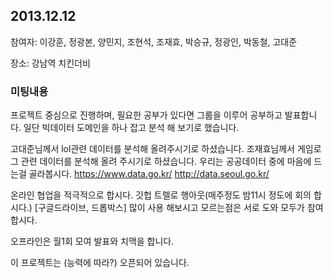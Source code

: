 ## 2013.12.12

참여자: 이강훈, 정광본, 양민지, 조현석, 조재효, 박승규, 정광인, 박동철, 고대준

장소: 강남역 치킨더비

### 미팅내용

프로젝트 중심으로 진행하며, 필요한 공부가 있다면 그룹을 이루어 공부하고 발표합니다. 일단 빅데이터 도메인을 하나 잡고 분석 해 보기로 했습니다.

고대준님께서 lol관련 데이터를 분석해 올려주시기로 하셨습니다.
조재효님께서 게임로그 관련 데이터를 분석해 올려 주시기로 하셨습니다.
우리는 공공데이터 중에 마음에 드는걸 골라봅시다.
https://www.data.go.kr/
http://data.seoul.go.kr/

온라인 협업을 적극적으로 합시다.
깃헙
트렐로
행아웃(매주정도 밤11시 정도에 회의 합시다.)
[구글드라이브, 드롭박스]
많이 사용 해보시고 모르는점은 서로 도와 모두가 참여합시다.

오프라인은 월1회 모여 발표와 치맥을 합니다.

이 프로젝트는 (능력에 따라?) 오픈되어 있습니다.
